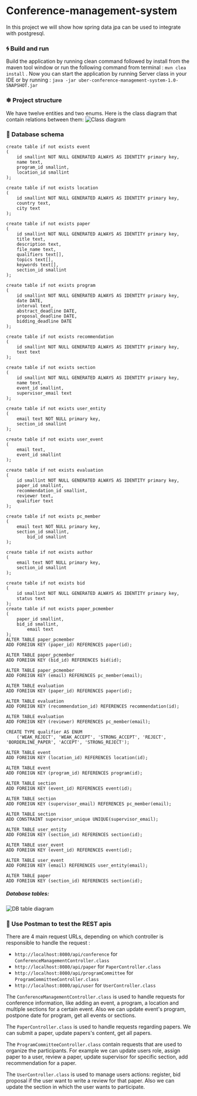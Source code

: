 # Conference-management-system

In this project we will show how spring data jpa can be used to integrate with postgresql. 

### 🌀 Build and run
Build the application by running clean command followed by install from the maven tool window or run the following command from terminal : `mvn clea install` .
Now you can start the application by running Server class in your IDE or by running :
`java -jar uber-conference-management-system-1.0-SNAPSHOT.jar`

### ❄ Project structure
We have twelve entities and two enums. Here is the class diagram that contain relations between them:
![Class diagram](src/main/resources/img/CMS-Class-Diagram.png)

### 💎 Database schema

```postgres-psql
create table if not exists event 
(
	id smallint NOT NULL GENERATED ALWAYS AS IDENTITY primary key,
	name text,
	program_id smallint,
	location_id smallint 
);

create table if not exists location
(
	id smallint NOT NULL GENERATED ALWAYS AS IDENTITY primary key,
	country text,
	city text
);

create table if not exists paper
(
	id smallint NOT NULL GENERATED ALWAYS AS IDENTITY primary key,
	title text,
	description text,
    file_name text,
	qualifiers text[],
	topics text[],
	keywords text[],
    section_id smallint
);

create table if not exists program 
(
	id smallint NOT NULL GENERATED ALWAYS AS IDENTITY primary key,
	date DATE,
	interval text,
	abstract_deadline DATE,
	proposal_deadline DATE,
	bidding_deadline DATE
);

create table if not exists recommendation
(
	id smallint NOT NULL GENERATED ALWAYS AS IDENTITY primary key,
	text text
);

create table if not exists section
(
	id smallint NOT NULL GENERATED ALWAYS AS IDENTITY primary key,
	name text,
	event_id smallint,
	supervisor_email text
);

create table if not exists user_entity
(
	email text NOT NULL primary key,
	section_id smallint
);

create table if not exists user_event
(
	email text,
	event_id smallint
);

create table if not exists evaluation
(
    id smallint NOT NULL GENERATED ALWAYS AS IDENTITY primary key,
    paper_id smallint,
    recommendation_id smallint,
    reviewer text,
    qualifier text
);

create table if not exists pc_member
(
	email text NOT NULL primary key,
	section_id smallint,
        bid_id smallint
);

create table if not exists author
(
	email text NOT NULL primary key,
	section_id smallint
);

create table if not exists bid 
(
	id smallint NOT NULL GENERATED ALWAYS AS IDENTITY primary key,
	status text
);
create table if not exists paper_pcmember 
(
	paper_id smallint,
	bid_id smallint,
        email text
);
ALTER TABLE paper_pcmember 
ADD FOREIGN KEY (paper_id) REFERENCES paper(id);

ALTER TABLE paper_pcmember 
ADD FOREIGN KEY (bid_id) REFERENCES bid(id);

ALTER TABLE paper_pcmember 
ADD FOREIGN KEY (email) REFERENCES pc_member(email);

ALTER TABLE evaluation 
ADD FOREIGN KEY (paper_id) REFERENCES paper(id);

ALTER TABLE evaluation 
ADD FOREIGN KEY (recommendation_id) REFERENCES recommendation(id);

ALTER TABLE evaluation 
ADD FOREIGN KEY (reviewer) REFERENCES pc_member(email);

CREATE TYPE qualifier AS ENUM
    ('WEAK_REJECT', 'WEAK_ACCEPT', 'STRONG_ACCEPT', 'REJECT', 'BORDERLINE_PAPER', 'ACCEPT', 'STRONG_REJECT');

ALTER TABLE event 
ADD FOREIGN KEY (location_id) REFERENCES location(id);

ALTER TABLE event 
ADD FOREIGN KEY (program_id) REFERENCES program(id);

ALTER TABLE section
ADD FOREIGN KEY (event_id) REFERENCES event(id);

ALTER TABLE section
ADD FOREIGN KEY (supervisor_email) REFERENCES pc_member(email);

ALTER TABLE section
ADD CONSTRAINT supervisor_unique UNIQUE(supervisor_email);

ALTER TABLE user_entity
ADD FOREIGN KEY (section_id) REFERENCES section(id);

ALTER TABLE user_event
ADD FOREIGN KEY (event_id) REFERENCES event(id);

ALTER TABLE user_event
ADD FOREIGN KEY (email) REFERENCES user_entity(email);

ALTER TABLE paper 
ADD FOREIGN KEY (section_id) REFERENCES section(id);
```

##### Database tables:

![DB table diagram](src/main/resources/img/database-schema.png)

### 🚀 Use Postman to test the REST apis
There are 4 main request URLs, depending on which controller is responsible to handle the request : 

- `http://localhost:8080/api/conference` for `ConferenceManagementController.class`
- `http://localhost:8080/api/paper` for `PaperController.class`
- `http://localhost:8080/api/programCommittee` for `ProgramCommitteeController.class`
- `http://localhost:8080/api/user` for `UserController.class`

The `ConferenceManagementController.class` is used to handle requests for conference information, like adding an event, a program, a location and multiple sections for a certain event. Also we can update event's program, postpone date for program, get all events or sections.

The `PaperController.class` is used to handle requests regarding papers. We can submit a paper, update papers's content, get all papers.

The `ProgramCommitteeController.class` contain requests that are used to organize the participants. For example we can update users role, assign paper to a user, review a paper, update supervisor for specific section, add recommendation for a paper.

The `UserController.class` is used to manage users actions: register, bid proposal if the user want to write a review for that paper. Also we can update the section in which the user wants to participate.
